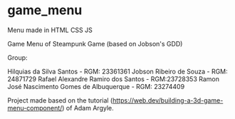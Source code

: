 # game_menu
 Menu made in HTML CSS JS

Game Menu of Steampunk Game (based on Jobson's GDD)

Group:

Hilquias da Silva Santos - RGM: 23361361 
Jobson Ribeiro de Souza - RGM: 24871729
Rafael Alexandre Ramiro dos Santos - RGM:23728353 
Ramon José Nascimento Gomes de Albuquerque - RGM: 23274409 


Project made based on the tutorial (https://web.dev/building-a-3d-game-menu-component/) of Adam Argyle.